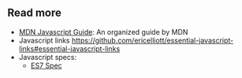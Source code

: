 ## Read more
- [MDN Javascript Guide](https://developer.mozilla.org/en-US/docs/Web/JavaScript/Guide): An organized guide by MDN
- Javascript links https://github.com/ericelliott/essential-javascript-links#essential-javascript-links
- Javascript specs:
  - [ES7 Spec](http://www.ecma-international.org/ecma-262/7.0/index.html)
